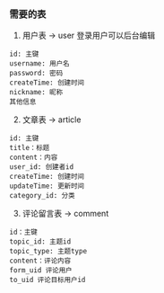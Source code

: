 ### 需要的表
1. 用户表 -> user 登录用户可以后台编辑
```
id: 主键
username: 用户名
password: 密码
createTime: 创建时间
nickname: 昵称
其他信息
```
2. 文章表 -> article 
```
id: 主键
title：标题
content：内容
user_id: 创建者id
createTime: 创建时间
updateTime: 更新时间
category_id: 分类

```

3. 评论留言表 -> comment
```
id：主键
topic_id: 主题id
topic_type: 主题type
content：评论内容
form_uid 评论用户
to_uid 评论目标用户id

```
